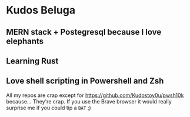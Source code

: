 # Kudos Beluga
## MERN stack + Postegresql because I love elephants
## Learning Rust
## Love shell scripting in Powershell and Zsh
All my repos are crap except for https://github.com/Kudostoy0u/pwsh10k because...
They're crap.
If you use the Brave browser it would really surprise me if you could tip a `BAT` ;)
